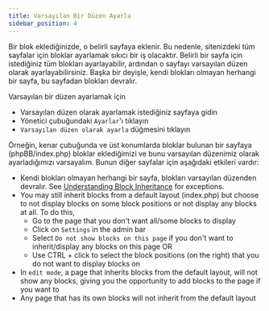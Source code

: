 ```yaml
---
title: Varsayılan Bir Düzen Ayarla
sidebar_position: 4
---
```


Bir blok eklediğinizde, o belirli sayfaya eklenir. Bu nedenle, sitenizdeki tüm sayfalar için bloklar ayarlamak sıkıcı bir iş olacaktır. Belirli bir sayfa için istediğiniz tüm blokları ayarlayabilir, ardından o sayfayı varsayılan düzen olarak ayarlayabilirsiniz. Başka bir deyişle, kendi blokları olmayan herhangi bir sayfa, bu sayfadan blokları devralır.

Varsayılan bir düzen ayarlamak için
* Varsayılan düzen olarak ayarlamak istediğiniz sayfaya gidin
* Yönetici çubuğundaki `Ayarlar`'ı tıklayın
* `Varsayılan düzen olarak ayarla` düğmesini tıklayın

Örneğin, kenar çubuğunda ve üst konumlarda bloklar bulunan bir sayfaya (phpBB/index.php) bloklar eklediğimizi ve bunu varsayılan düzenimiz olarak ayarladığımızı varsayalım. Bunun diğer sayfalar için aşağıdaki etkileri vardır:
* Kendi blokları olmayan herhangi bir sayfa, blokları varsayılan düzenden devralır. See [Understanding Block Inheritance](/docs/user/site/block-inheritance) for exceptions.
* You may still inherit blocks from a default layout (index.php) but choose to not display blocks on some block positions or not display any blocks at all. To do this,
    * Go to the page that you don't want all/some blocks to display
    * Click on `Settings` in the admin bar
    * Select `Do not show blocks on this page` if you don't want to inherit/display any blocks on this page OR
    * Use CTRL + click to select the block positions (on the right) that you do not want to display blocks on
* In `edit mode`, a page that inherits blocks from the default layout, will not show any blocks, giving you the opportunity to add blocks to the page if you want to
* Any page that has its own blocks will not inherit from the default layout
